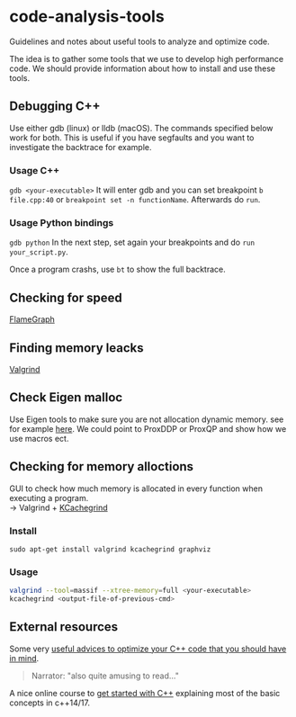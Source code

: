 # code-analysis-tools
Guidelines and notes about useful tools to analyze and optimize code.

The idea is to gather some tools that we use to develop high performance code. We should provide information about how to install and use these tools.


## Debugging C++
Use either gdb (linux) or lldb (macOS). The commands specified below work for both. This is useful if you have segfaults and you want to investigate the backtrace for example.

### Usage C++
`gdb <your-executable>`
It will enter gdb and you can set breakpoint `b file.cpp:40` or `breakpoint set -n functionName`.
Afterwards do `run`.

### Usage Python bindings
`gdb python`
In the next step, set again your breakpoints and do `run your_script.py`.  

Once a program crashs, use `bt` to show the full backtrace.

## Checking for speed
[FlameGraph](https://github.com/brendangregg/FlameGraph)

## Finding memory leacks
[Valgrind](https://valgrind.org/)

## Check Eigen malloc 
Use Eigen tools to make sure you are not allocation dynamic memory. see for example [here](https://stackoverflow.com/questions/33664976/avoiding-eigens-memory-allocation). We could point to ProxDDP or ProxQP and show how we use macros ect.

## Checking for memory alloctions
GUI to check how much memory is allocated in every function when executing a program.  
-> Valgrind + [KCachegrind](https://github.com/KDE/kcachegrind)

### Install
`sudo apt-get install valgrind kcachegrind graphviz`
### Usage
```bash
valgrind --tool=massif --xtree-memory=full <your-executable>
kcachegrind <output-file-of-previous-cmd>
```

## External resources
Some very [useful advices to optimize your C++ code that you should have in mind](https://cpp-optimizations.netlify.app/).

> Narrator: "also quite amusing to read..."

A nice online course to [get started with C++](https://gitlab.inria.fr/formations/cpp/gettingstartedwithmoderncpp/tree/master) explaining most of the basic concepts in c++14/17.
